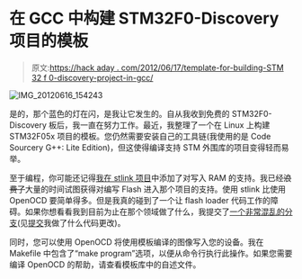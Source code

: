 # 在 GCC 中构建 STM32F0-Discovery 项目的模板

> 原文:[https://hack aday . com/2012/06/17/template-for-building-STM 32 f 0-discovery-project-in-gcc/](https://hackaday.com/2012/06/17/template-for-building-stm32f0-discovery-project-in-gcc/)

![](../Images/99299b5444f3c82d748d0da0a6ee1573.png "IMG_20120616_154243")

是的，那个蓝色的灯在闪，是我让它发生的。自从我收到免费的 STM32F0-Discovery 板后，我一直在努力工作。最近，我整理了一个在 Linux 上构建 STM32F05x 项目的模板。您仍然需要安装自己的工具链(我使用的是 Code Sourcery G++: Lite Edition)，但这使得编译支持 STM 外围库的项目变得轻而易举。

至于编程，你可能还记得[我在 stlink 项目](http://hackaday.com/2012/06/04/new-stm32-discovery-board-can-now-be-programmed-on-linux/)中添加了对写入 RAM 的支持。我已经~~浪费了~~大量的时间试图获得对编写 Flash 进入那个项目的支持。使用 stlink 比使用 OpenOCD 要简单得多。但是我真的碰到了一个让 flash loader 代码工作的障碍。如果你想看看我到目前为止在那个领域做了什么，我提交了[一个非常混乱的分支](https://github.com/szczys/stlink/tree/f0-flash-loader-testing)(见[提交](https://github.com/szczys/stlink/commit/1a04fe70ebfcfefd61284d2ab39699b424cb021e)我做了什么代码更改)。

同时，您可以使用 OpenOCD 将使用模板编译的图像写入您的设备。我在 Makefile 中包含了“make program”选项，以便从命令行执行此操作。如果您需要编译 OpenOCD 的帮助，请查看模板库中的自述文件。
